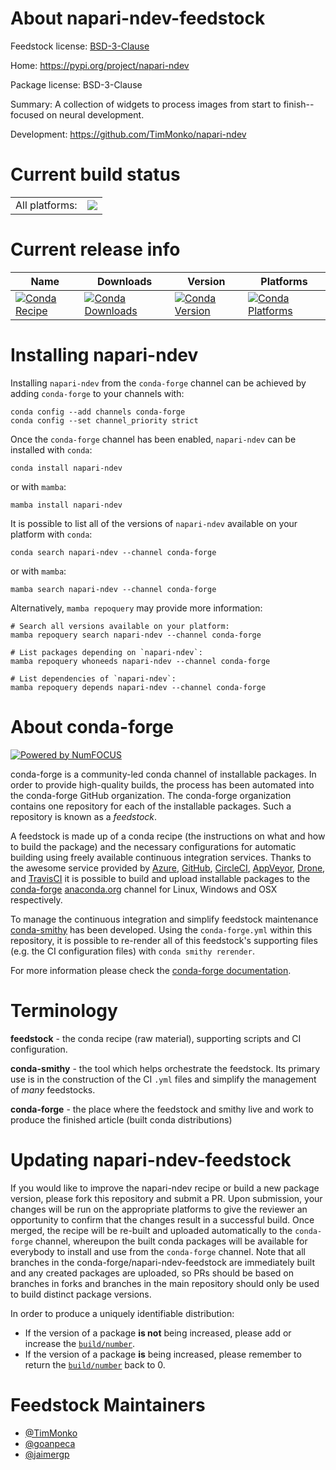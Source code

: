 About napari-ndev-feedstock
===========================

Feedstock license: [BSD-3-Clause](https://github.com/conda-forge/napari-ndev-feedstock/blob/main/LICENSE.txt)

Home: https://pypi.org/project/napari-ndev

Package license: BSD-3-Clause

Summary: A collection of widgets to process images from start to finish--focused on neural development.

Development: https://github.com/TimMonko/napari-ndev

Current build status
====================


<table><tr><td>All platforms:</td>
    <td>
      <a href="https://dev.azure.com/conda-forge/feedstock-builds/_build/latest?definitionId=19015&branchName=main">
        <img src="https://dev.azure.com/conda-forge/feedstock-builds/_apis/build/status/napari-ndev-feedstock?branchName=main">
      </a>
    </td>
  </tr>
</table>

Current release info
====================

| Name | Downloads | Version | Platforms |
| --- | --- | --- | --- |
| [![Conda Recipe](https://img.shields.io/badge/recipe-napari--ndev-green.svg)](https://anaconda.org/conda-forge/napari-ndev) | [![Conda Downloads](https://img.shields.io/conda/dn/conda-forge/napari-ndev.svg)](https://anaconda.org/conda-forge/napari-ndev) | [![Conda Version](https://img.shields.io/conda/vn/conda-forge/napari-ndev.svg)](https://anaconda.org/conda-forge/napari-ndev) | [![Conda Platforms](https://img.shields.io/conda/pn/conda-forge/napari-ndev.svg)](https://anaconda.org/conda-forge/napari-ndev) |

Installing napari-ndev
======================

Installing `napari-ndev` from the `conda-forge` channel can be achieved by adding `conda-forge` to your channels with:

```
conda config --add channels conda-forge
conda config --set channel_priority strict
```

Once the `conda-forge` channel has been enabled, `napari-ndev` can be installed with `conda`:

```
conda install napari-ndev
```

or with `mamba`:

```
mamba install napari-ndev
```

It is possible to list all of the versions of `napari-ndev` available on your platform with `conda`:

```
conda search napari-ndev --channel conda-forge
```

or with `mamba`:

```
mamba search napari-ndev --channel conda-forge
```

Alternatively, `mamba repoquery` may provide more information:

```
# Search all versions available on your platform:
mamba repoquery search napari-ndev --channel conda-forge

# List packages depending on `napari-ndev`:
mamba repoquery whoneeds napari-ndev --channel conda-forge

# List dependencies of `napari-ndev`:
mamba repoquery depends napari-ndev --channel conda-forge
```


About conda-forge
=================

[![Powered by
NumFOCUS](https://img.shields.io/badge/powered%20by-NumFOCUS-orange.svg?style=flat&colorA=E1523D&colorB=007D8A)](https://numfocus.org)

conda-forge is a community-led conda channel of installable packages.
In order to provide high-quality builds, the process has been automated into the
conda-forge GitHub organization. The conda-forge organization contains one repository
for each of the installable packages. Such a repository is known as a *feedstock*.

A feedstock is made up of a conda recipe (the instructions on what and how to build
the package) and the necessary configurations for automatic building using freely
available continuous integration services. Thanks to the awesome service provided by
[Azure](https://azure.microsoft.com/en-us/services/devops/), [GitHub](https://github.com/),
[CircleCI](https://circleci.com/), [AppVeyor](https://www.appveyor.com/),
[Drone](https://cloud.drone.io/welcome), and [TravisCI](https://travis-ci.com/)
it is possible to build and upload installable packages to the
[conda-forge](https://anaconda.org/conda-forge) [anaconda.org](https://anaconda.org/)
channel for Linux, Windows and OSX respectively.

To manage the continuous integration and simplify feedstock maintenance
[conda-smithy](https://github.com/conda-forge/conda-smithy) has been developed.
Using the ``conda-forge.yml`` within this repository, it is possible to re-render all of
this feedstock's supporting files (e.g. the CI configuration files) with ``conda smithy rerender``.

For more information please check the [conda-forge documentation](https://conda-forge.org/docs/).

Terminology
===========

**feedstock** - the conda recipe (raw material), supporting scripts and CI configuration.

**conda-smithy** - the tool which helps orchestrate the feedstock.
                   Its primary use is in the construction of the CI ``.yml`` files
                   and simplify the management of *many* feedstocks.

**conda-forge** - the place where the feedstock and smithy live and work to
                  produce the finished article (built conda distributions)


Updating napari-ndev-feedstock
==============================

If you would like to improve the napari-ndev recipe or build a new
package version, please fork this repository and submit a PR. Upon submission,
your changes will be run on the appropriate platforms to give the reviewer an
opportunity to confirm that the changes result in a successful build. Once
merged, the recipe will be re-built and uploaded automatically to the
`conda-forge` channel, whereupon the built conda packages will be available for
everybody to install and use from the `conda-forge` channel.
Note that all branches in the conda-forge/napari-ndev-feedstock are
immediately built and any created packages are uploaded, so PRs should be based
on branches in forks and branches in the main repository should only be used to
build distinct package versions.

In order to produce a uniquely identifiable distribution:
 * If the version of a package **is not** being increased, please add or increase
   the [``build/number``](https://docs.conda.io/projects/conda-build/en/latest/resources/define-metadata.html#build-number-and-string).
 * If the version of a package **is** being increased, please remember to return
   the [``build/number``](https://docs.conda.io/projects/conda-build/en/latest/resources/define-metadata.html#build-number-and-string)
   back to 0.

Feedstock Maintainers
=====================

* [@TimMonko](https://github.com/TimMonko/)
* [@goanpeca](https://github.com/goanpeca/)
* [@jaimergp](https://github.com/jaimergp/)


